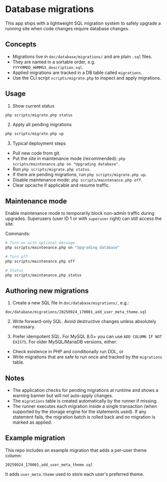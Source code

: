 # Database migrations

This app ships with a lightweight SQL migration system to safely upgrade a running site when code changes require database changes.

## Concepts

- Migrations live in `doc/database/migrations/` and are plain `.sql` files.
- They are named in a sortable order, e.g. `YYYYMMDD_HHMMSS_description.sql`.
- Applied migrations are tracked in a DB table called `migrations`.
- Use the CLI script `scripts/migrate.php` to inspect and apply migrations.

## Usage

1. Show current status

```bash
php scripts/migrate.php status
```

2. Apply all pending migrations

```bash
php scripts/migrate.php up
```

3. Typical deployment steps

- Pull new code from git.
- Put the site in maintenance mode (recommended): `php scripts/maintenance.php on "Upgrading database"`.
- Run `php scripts/migrate.php status`.
- If there are pending migrations, run `php scripts/migrate.php up`.
- Disable maintenance mode: `php scripts/maintenance.php off`.
- Clear opcache if applicable and resume traffic.

## Maintenance mode

Enable maintenance mode to temporarily block non-admin traffic during upgrades. Superusers (user ID 1 or with `superuser` right) can still access the site.

Commands:

```bash
# Turn on with optional message
php scripts/maintenance.php on "Upgrading database"

# Turn off
php scripts/maintenance.php off

# Status
php scripts/maintenance.php status
```

## Authoring new migrations

1. Create a new SQL file in `doc/database/migrations/`, e.g.:

```
doc/database/migrations/20250924_170001_add_user_meta_theme.sql
```

2. Write forward-only SQL. Avoid destructive changes unless absolutely necessary.

3. Prefer idempotent SQL. For MySQL 8.0+ you can use `ADD COLUMN IF NOT EXISTS`. For older MySQL/MariaDB versions, either:

- Check existence in PHP and conditionally run DDL, or
- Write migrations that are safe to run once and tracked by the `migrations` table.

## Notes

- The application checks for pending migrations at runtime and shows a warning banner but will not auto-apply changes.
- The `migrations` table is created automatically by the runner if missing.
- The runner executes each migration inside a single transaction (when supported by the storage engine for the statements used). If any statement fails, the migration batch is rolled back and no migration is marked as applied.

## Example migration

This repo includes an example migration that adds a per-user theme column:

```
20250924_170001_add_user_meta_theme.sql
```

It adds `user_meta.theme` used to store each user's preferred theme.
